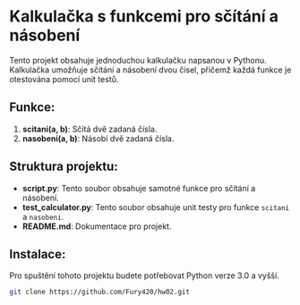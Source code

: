 # Kalkulačka s funkcemi pro sčítání a násobení

Tento projekt obsahuje jednoduchou kalkulačku napsanou v Pythonu. Kalkulačka umožňuje sčítání a násobení dvou čísel, přičemž každá funkce je otestována pomocí unit testů.

## Funkce:
1. **scitani(a, b)**: Sčítá dvě zadaná čísla.
2. **nasobeni(a, b)**: Násobí dvě zadaná čísla.

## Struktura projektu:
- **script.py**: Tento soubor obsahuje samotné funkce pro sčítání a násobení.
- **test_calculator.py**: Tento soubor obsahuje unit testy pro funkce `scitani` a `nasobeni`.
- **README.md**: Dokumentace pro projekt.

## Instalace:
Pro spuštění tohoto projektu budete potřebovat Python verze 3.0 a vyšší.

   ```bash
   git clone https://github.com/Fury420/hw02.git